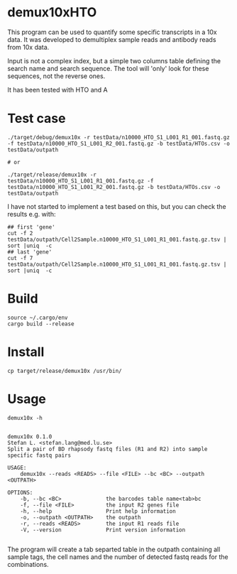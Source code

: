 # demux10xHTO

This program can be used to quantify some specific transcripts in a 10x data.
It was developed to demultiplex sample reads and antibody reads from 10x data.

Input is not a complex index, but a simple two columns table defining the search name and search sequence.
The tool will 'only' look for these sequences, not the reverse ones.

It has been tested with HTO and A

# Test case

```
./target/debug/demux10x -r testData/n10000_HTO_S1_L001_R1_001.fastq.gz -f testData/n10000_HTO_S1_L001_R2_001.fastq.gz -b testData/HTOs.csv -o testData/outpath

# or 

./target/release/demux10x -r testData/n10000_HTO_S1_L001_R1_001.fastq.gz -f testData/n10000_HTO_S1_L001_R2_001.fastq.gz -b testData/HTOs.csv -o testData/outpath

```

I have not started to implement a test based on this, but you can check the results e.g. with:
```
## first 'gene'
cut -f 2 testData/outpath/Cell2Sample.n10000_HTO_S1_L001_R1_001.fastq.gz.tsv | sort |uniq  -c
## last 'gene'
cut -f 7 testData/outpath/Cell2Sample.n10000_HTO_S1_L001_R1_001.fastq.gz.tsv | sort |uniq  -c

```

# Build

```
source ~/.cargo/env
cargo build --release
```

# Install

```
cp target/release/demux10x /usr/bin/
```

# Usage

```
demux10x -h


demux10x 0.1.0
Stefan L. <stefan.lang@med.lu.se>
Split a pair of BD rhapsody fastq files (R1 and R2) into sample specific fastq pairs

USAGE:
    demux10x --reads <READS> --file <FILE> --bc <BC> --outpath <OUTPATH>

OPTIONS:
    -b, --bc <BC>              the barcodes table name<tab>bc
    -f, --file <FILE>          the input R2 genes file
    -h, --help                 Print help information
    -o, --outpath <OUTPATH>    the outpath
    -r, --reads <READS>        the input R1 reads file
    -V, --version              Print version information


```

The program will create a tab separted table in the outpath containing all sample tags, the cell names and the number of detected fastq reads for the combinations.

